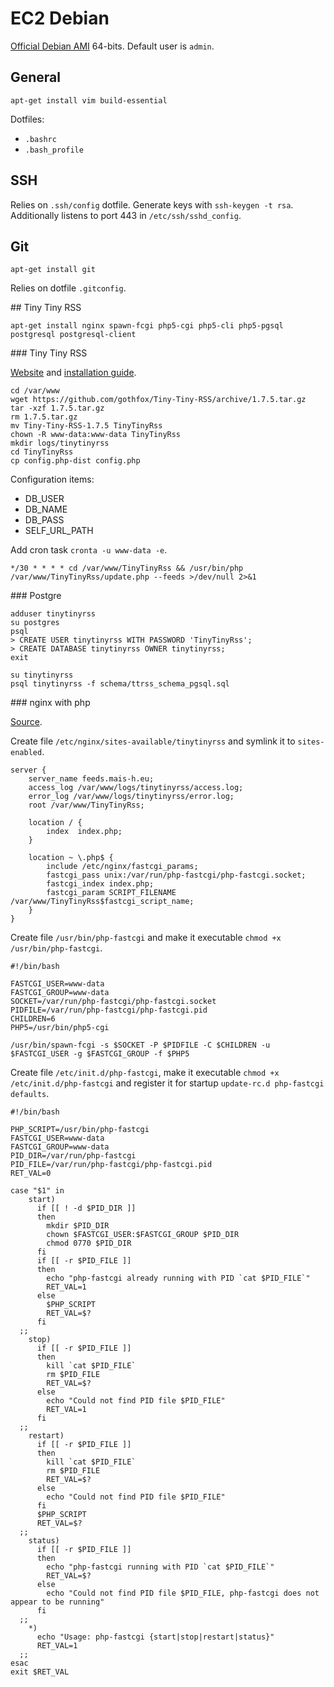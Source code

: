 # EC2 Debian

[Official Debian AMI](http://wiki.debian.org/Cloud/AmazonEC2Image) 64-bits. Default user is `admin`.

## General

`apt-get install vim build-essential`

Dotfiles:
* `.bashrc`
* `.bash_profile`

## SSH

Relies on `.ssh/config` dotfile. Generate keys with `ssh-keygen -t rsa`. Additionally listens to port 443 in `/etc/ssh/sshd_config`.

## Git

`apt-get install git`

Relies on dotfile `.gitconfig`.

## Tiny Tiny RSS

```
apt-get install nginx spawn-fcgi php5-cgi php5-cli php5-pgsql postgresql postgresql-client
```

### Tiny Tiny RSS

[Website](http://tt-rss.org) and [installation guide](http://tt-rss.org/redmine/projects/tt-rss/wiki/InstallationNotes).

```
cd /var/www
wget https://github.com/gothfox/Tiny-Tiny-RSS/archive/1.7.5.tar.gz
tar -xzf 1.7.5.tar.gz
rm 1.7.5.tar.gz
mv Tiny-Tiny-RSS-1.7.5 TinyTinyRss
chown -R www-data:www-data TinyTinyRss
mkdir logs/tinytinyrss
cd TinyTinyRss
cp config.php-dist config.php
```

Configuration items:
* DB_USER
* DB_NAME
* DB_PASS
* SELF_URL_PATH

Add cron task `cronta -u www-data -e`.
```
*/30 * * * * cd /var/www/TinyTinyRss && /usr/bin/php /var/www/TinyTinyRss/update.php --feeds >/dev/null 2>&1
```

### Postgre

```
adduser tinytinyrss
su postgres
psql
> CREATE USER tinytinyrss WITH PASSWORD 'TinyTinyRss';
> CREATE DATABASE tinytinyrss OWNER tinytinyrss;
exit

su tinytinyrss
psql tinytinyrss -f schema/ttrss_schema_pgsql.sql
```

### nginx with php

[Source](http://library.linode.com/web-servers/nginx/php-fastcgi/debian-6-squeeze).

Create file `/etc/nginx/sites-available/tinytinyrss` and symlink it to `sites-enabled`.
```
server {
    server_name feeds.mais-h.eu;
    access_log /var/www/logs/tinytinyrss/access.log;
    error_log /var/www/logs/tinytinyrss/error.log;
    root /var/www/TinyTinyRss;

    location / {
        index  index.php;
    }

    location ~ \.php$ {
        include /etc/nginx/fastcgi_params;
        fastcgi_pass unix:/var/run/php-fastcgi/php-fastcgi.socket;
        fastcgi_index index.php;
        fastcgi_param SCRIPT_FILENAME /var/www/TinyTinyRss$fastcgi_script_name;
    }
}
```

Create file `/usr/bin/php-fastcgi` and make it executable `chmod +x /usr/bin/php-fastcgi`.
```
#!/bin/bash

FASTCGI_USER=www-data
FASTCGI_GROUP=www-data
SOCKET=/var/run/php-fastcgi/php-fastcgi.socket
PIDFILE=/var/run/php-fastcgi/php-fastcgi.pid
CHILDREN=6
PHP5=/usr/bin/php5-cgi

/usr/bin/spawn-fcgi -s $SOCKET -P $PIDFILE -C $CHILDREN -u $FASTCGI_USER -g $FASTCGI_GROUP -f $PHP5
```

Create file `/etc/init.d/php-fastcgi`, make it executable `chmod +x /etc/init.d/php-fastcgi` and register it for startup `update-rc.d php-fastcgi defaults`.
```
#!/bin/bash

PHP_SCRIPT=/usr/bin/php-fastcgi
FASTCGI_USER=www-data
FASTCGI_GROUP=www-data
PID_DIR=/var/run/php-fastcgi
PID_FILE=/var/run/php-fastcgi/php-fastcgi.pid
RET_VAL=0

case "$1" in
    start)
      if [[ ! -d $PID_DIR ]]
      then
        mkdir $PID_DIR
        chown $FASTCGI_USER:$FASTCGI_GROUP $PID_DIR
        chmod 0770 $PID_DIR
      fi
      if [[ -r $PID_FILE ]]
      then
        echo "php-fastcgi already running with PID `cat $PID_FILE`"
        RET_VAL=1
      else
        $PHP_SCRIPT
        RET_VAL=$?
      fi
  ;;
    stop)
      if [[ -r $PID_FILE ]]
      then
        kill `cat $PID_FILE`
        rm $PID_FILE
        RET_VAL=$?
      else
        echo "Could not find PID file $PID_FILE"
        RET_VAL=1
      fi
  ;;
    restart)
      if [[ -r $PID_FILE ]]
      then
        kill `cat $PID_FILE`
        rm $PID_FILE
        RET_VAL=$?
      else
        echo "Could not find PID file $PID_FILE"
      fi
      $PHP_SCRIPT
      RET_VAL=$?
  ;;
    status)
      if [[ -r $PID_FILE ]]
      then
        echo "php-fastcgi running with PID `cat $PID_FILE`"
        RET_VAL=$?
      else
        echo "Could not find PID file $PID_FILE, php-fastcgi does not appear to be running"
      fi
  ;;
    *)
      echo "Usage: php-fastcgi {start|stop|restart|status}"
      RET_VAL=1
  ;;
esac
exit $RET_VAL
```
